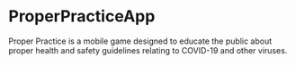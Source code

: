 # ProperPracticeApp

Proper Practice is a mobile game designed to educate the public about proper health and safety guidelines relating to COVID-19 and other viruses.
